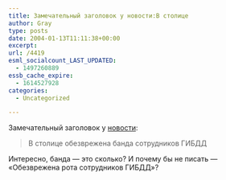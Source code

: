 ```yaml
---
title: Замечательный заголовок у новости:В столице
author: Gray
type: posts
date: 2004-01-13T11:11:38+00:00
excerpt:
url: /4419
esml_socialcount_LAST_UPDATED:
  - 1497260889
essb_cache_expire:
  - 1614527928
categories:
  - Uncategorized

---
```








Замечательный заголовок у <a href="http://www.newsru.com/crime/13Jan2004/gibdd.html" target="_blank">новости</a>:

> В столице обезврежена банда сотрудников ГИБДД

Интересно, банда &#8212; это сколько? И почему бы не писать &#8212; &#171;Обезврежена рота сотрудников ГИБДД&#187;?